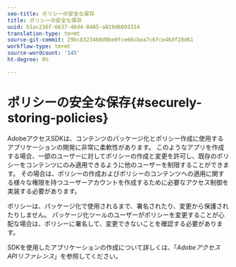 ```yaml
---
seo-title: ポリシーの安全な保存
title: ポリシーの安全な保存
uuid: b1ac236f-6637-46d4-8405-a819d6093314
translation-type: tm+mt
source-git-commit: 29bc8323460d9be0fce66cbea7c6fce46df20d61
workflow-type: tm+mt
source-wordcount: '145'
ht-degree: 0%

---
```



# ポリシーの安全な保存{#securely-storing-policies}

AdobeアクセスSDKは、コンテンツのパッケージ化とポリシー作成に使用するアプリケーションの開発に非常に柔軟性があります。 このようなアプリを作成する場合、一部のユーザーに対してポリシーの作成と変更を許可し、既存のポリシーをコンテンツにのみ適用できるように他のユーザーを制限することができます。 その場合は、ポリシーの作成およびポリシーのコンテンツへの適用に関する様々な権限を持つユーザーアカウントを作成するために必要なアクセス制御を実装する必要があります。

ポリシーは、パッケージ化で使用されるまで、署名されたり、変更から保護されたりしません。 パッケージ化ツールのユーザーがポリシーを変更することが心配な場合は、ポリシーに署名して、変更できないことを確認する必要があります。

SDKを使用したアプリケーションの作成について詳しくは、「*AdobeアクセスAPIリファレンス*」を参照してください。
